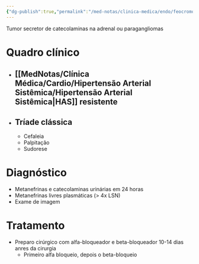 ```yaml
---
{"dg-publish":true,"permalink":"/med-notas/clinica-medica/endo/feocromocitoma/","tags":["review"]}
---
```


Tumor secretor de catecolaminas na adrenal ou paragangliomas

# Quadro clínico
 - ## [[MedNotas/Clínica Médica/Cardio/Hipertensão Arterial Sistêmica/Hipertensão Arterial Sistêmica\|HAS]] resistente
 - ## Tríade clássica
	 - Cefaleia
	 - Palpitação
	 - Sudorese

# Diagnóstico
- Metanefrinas e catecolaminas urinárias em 24 horas
- Metanefrinas livres plasmáticas (> 4x LSN)
- Exame de imagem

# Tratamento
- Preparo cirúrgico com alfa-bloqueador e beta-bloqueador 10-14 dias anres da cirurgia
	- Primeiro alfa bloqueio, depois o beta-bloqueio